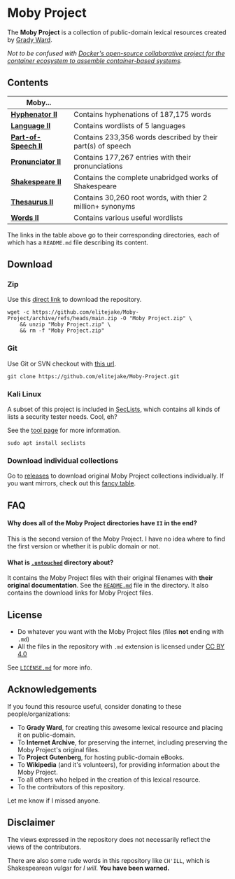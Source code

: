 # Moby Project

The **Moby Project** is a collection of public-domain lexical resources created by [Grady Ward](https://en.wikipedia.org/wiki/Grady_Ward).

*Not to be confused with [Docker's open-source collaborative project for the container ecosystem to assemble container-based systems](https://github.com/moby/moby).*

## Contents

| Moby... |  |
|--|--|
| [**Hyphenator II**](https://github.com/elitejake/Moby-Project/tree/main/Moby%20Hyphenator%20II) | Contains hyphenations of 187,175 words |
| [**Language II**](https://github.com/elitejake/Moby-Project/tree/main/Moby%20Language%20II) | Contains wordlists of 5 languages |
| [**Part-of-Speech II**](https://github.com/elitejake/Moby-Project/tree/main/Moby%20Part-of-Speech%20II) | Contains 233,356 words described by their part(s) of speech |
| [**Pronunciator II**](https://github.com/elitejake/Moby-Project/tree/main/Moby%20Pronunciator%20II) | Contains 177,267 entries with their pronunciations |
| [**Shakespeare II**](https://github.com/elitejake/Moby-Project/tree/main/Moby%20Shakespeare) | Contains the complete unabridged works of Shakespeare |
| [**Thesaurus II**](https://github.com/elitejake/Moby-Project/tree/main/Moby%20Thesaurus%20II) | Contains 30,260 root words, with thier 2 million+ synonyms |
| [**Words II**](https://github.com/elitejake/Moby-Project/tree/main/Moby%20Words%20II) | Contains various useful wordlists |

The links in the table above go to their corresponding directories, each of which has a `README.md` file describing its content.

## Download

### Zip

Use this [direct link](https://github.com/elitejake/Moby-Project/archive/refs/heads/main.zip) to download the repository.

```console
wget -c https://github.com/elitejake/Moby-Project/archive/refs/heads/main.zip -O "Moby Project.zip" \
    && unzip "Moby Project.zip" \
    && rm -f "Moby Project.zip"
```

### Git

Use Git or SVN checkout with [this url](https://github.com/elitejake/Moby-Project.git).

```console
git clone https://github.com/elitejake/Moby-Project.git
```

### Kali Linux

A subset of this project is included in [SecLists](https://github.com/danielmiessler/SecLists), which contains all kinds of lists a security tester needs. Cool, eh?

See the [tool page](https://www.kali.org/tools/seclists/) for more information.

```console
sudo apt install seclists
```

### Download individual collections

Go to [releases](https://github.com/elitejake/Moby-Project/releases/tag/untouched) to download original Moby Project collections individually. If you want mirrors, check out this [fancy table](https://github.com/elitejake/Moby-Project/blob/main/.untouched/README.md#download).

## FAQ

#### Why does all of the Moby Project directories have `II` in the end?

This is the second version of the Moby Project. I have no idea where to find the first version or whether it is public domain or not.

#### What is [`.untouched`](https://github.com/elitejake/Moby-Project/tree/main/.untouched) directory about?

It contains the Moby Project files with their original filenames with **their original documentation**.
See the [`README.md`](https://github.com/elitejake/Moby-Project/blob/main/.untouched/README.md) file in the directory. It also contains the download links for Moby Project files.

## License

- Do whatever you want with the Moby Project files (files **not** ending with `.md`)
- All the files in the repository with `.md` extension is licensed under [CC BY 4.0](http://creativecommons.org/licenses/by/4.0/)

See [`LICENSE.md`](https://github.com/elitejake/Moby-Project/blob/main/LICENSE.md) for more info.

## Acknowledgements

If you found this resource useful, consider donating to these people/organizations:

- To **Grady Ward**, for creating this awesome lexical resource and placing it on public-domain.
- To **Internet Archive**, for preserving the internet, including preserving the  Moby Project's original files.
- To **Project Gutenberg**, for hosting public-domain eBooks.
- To **Wikipedia** (and it's volunteers), for providing information about the Moby Project.
- To all others who helped in the creation of this lexical resource.
- To the contributors of this repository.

Let me know if I missed anyone.

## Disclaimer

The views expressed in the repository does not necessarily reflect the views of the contributors.

There are also some rude words in this repository like `CH'ILL`, which is Shakespearean vulgar for *I will*.  **You have been warned.**
